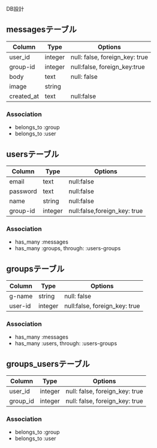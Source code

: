 DB設計

## messagesテーブル

|Column|Type|Options|
|------|----|-------|
|user_id|integer|null: false, foreign_key: true|
|group-id|integer|null:false, foreign_key:true|
|body|text|null: false|
|image|string| ||
|created_at|text|null:false|


### Association
- belongs_to :group
- belongs_to :user

## usersテーブル

|Column|Type|Options|
|------|----|-------|
|email|text|null:false|
|password|text|null:false|
|name|string|null:false|
|group-id|integer|null:false,foreign_key: true|

### Association
- has_many :messages
- has_many :groups, through: :users-groups

## groupsテーブル

|Column|Type|Options|
|------|----|-------|
|g-name|string|null: false|
|user-id|integer|null:false, foreign_key: true|

### Association
- has_many :messages
- has_many :users, through: :users-groups

## groups_usersテーブル

|Column|Type|Options|
|------|----|-------|
|user_id|integer|null: false, foreign_key: true|
|group_id|integer|null: false, foreign_key: true|

### Association
- belongs_to :group
- belongs_to :user